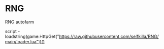 # RNG
RNG autofarm

script - 
loadstring(game:HttpGet("https://raw.githubusercontent.com/selfkilla/RNG/main/loader.lua"))()

